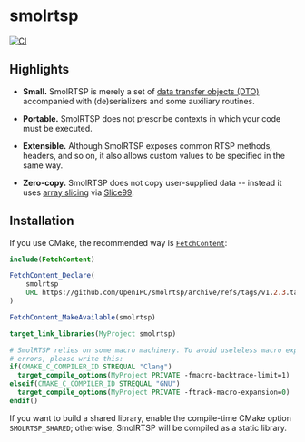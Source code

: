 # smolrtsp
[![CI](https://github.com/Hirrolot/smolrtsp/workflows/C/C++%20CI/badge.svg)](https://github.com/Hirrolot/smolrtsp/actions)

## Highlights

 - **Small.** SmolRTSP is merely a set of [data transfer objects (DTO)] accompanied with (de)serializers and some auxiliary routines.

 - **Portable.** SmolRTSP does not prescribe contexts in which your code must be executed.

 - **Extensible.** Although SmolRTSP exposes common RTSP methods, headers, and so on, it also allows custom values to be specified in the same way.

 - **Zero-copy.** SmolRTSP does not copy user-supplied data -- instead it uses [array slicing] via [Slice99].

[data transfer objects (DTO)]: https://en.wikipedia.org/wiki/Data_transfer_object
[array slicing]: https://en.wikipedia.org/wiki/Array_slicing
[Slice99]: https://github.com/Hirrolot/slice99

## Installation

If you use CMake, the recommended way is [`FetchContent`]:

[`FetchContent`]: https://cmake.org/cmake/help/latest/module/FetchContent.html

```cmake
include(FetchContent)

FetchContent_Declare(
    smolrtsp
    URL https://github.com/OpenIPC/smolrtsp/archive/refs/tags/v1.2.3.tar.gz # v1.2.3
)

FetchContent_MakeAvailable(smolrtsp)

target_link_libraries(MyProject smolrtsp)

# SmolRTSP relies on some macro machinery. To avoid useleless macro expansion
# errors, please write this:
if(CMAKE_C_COMPILER_ID STREQUAL "Clang")
  target_compile_options(MyProject PRIVATE -fmacro-backtrace-limit=1)
elseif(CMAKE_C_COMPILER_ID STREQUAL "GNU")
  target_compile_options(MyProject PRIVATE -ftrack-macro-expansion=0)
endif()
```

If you want to build a shared library, enable the compile-time CMake option `SMOLRTSP_SHARED`; otherwise, SmolRTSP will be compiled as a static library.
